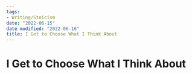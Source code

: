```yaml
---
tags:
- Writing/Stoicism
date: "2022-06-15"
date modified: "2022-06-16"
title: I Get to Choose What I Think About
---
```


# I Get to Choose What I Think About
